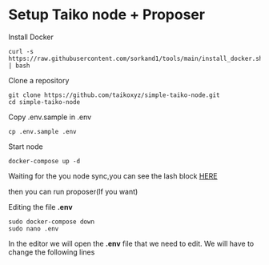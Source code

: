 # Setup Taiko node + Proposer

Install Docker

```
curl -s https://raw.githubusercontent.com/sorkand1/tools/main/install_docker.sh | bash
```

Clone a repository

```
git clone https://github.com/taikoxyz/simple-taiko-node.git
cd simple-taiko-node
```

Copy .env.sample in .env

```
cp .env.sample .env
```

Start node

```
docker-compose up -d
```

Waiting for the you node sync,you can see the lash block [HERE](https://l2explorer.a1.taiko.xyz/)

then you can run proposer(If you want)

Editing the file <b>.env</b>

```
sudo docker-compose down
sudo nano .env
```
In the editor we will open the <b>.env</b> file that we need to edit. We will have to change the following lines
